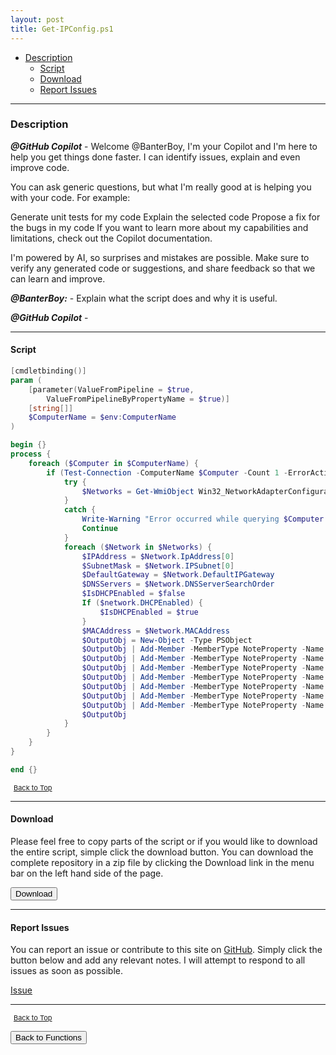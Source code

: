 ```yaml
---
layout: post
title: Get-IPConfig.ps1
---
```


- [Description](#description)
  - [Script](#script)
  - [Download](#download)
  - [Report Issues](#report-issues)

---

### Description

**_@GitHub Copilot_** - Welcome @BanterBoy, I'm your Copilot and I'm here to help you get things done faster. I can identify issues, explain and even improve code.

You can ask generic questions, but what I'm really good at is helping you with your code. For example:

Generate unit tests for my code
Explain the selected code
Propose a fix for the bugs in my code
If you want to learn more about my capabilities and limitations, check out the Copilot documentation.

I'm powered by AI, so surprises and mistakes are possible. Make sure to verify any generated code or suggestions, and share feedback so that we can learn and improve.

**_@BanterBoy:_** - Explain what the script does and why it is useful.

**_@GitHub Copilot_** -

---

#### Script

```powershell
[cmdletbinding()]
param (
    [parameter(ValueFromPipeline = $true,
        ValueFromPipelineByPropertyName = $true)]
    [string[]]
    $ComputerName = $env:ComputerName
)

begin {}
process {
    foreach ($Computer in $ComputerName) {
        if (Test-Connection -ComputerName $Computer -Count 1 -ErrorAction 0) {
            try {
                $Networks = Get-WmiObject Win32_NetworkAdapterConfiguration -ComputerName $Computer -ErrorAction Stop | Where-Object { $_.IPEnabled }
            }
            catch {
                Write-Warning "Error occurred while querying $Computer."
                Continue
            }
            foreach ($Network in $Networks) {
                $IPAddress = $Network.IpAddress[0]
                $SubnetMask = $Network.IPSubnet[0]
                $DefaultGateway = $Network.DefaultIPGateway
                $DNSServers = $Network.DNSServerSearchOrder
                $IsDHCPEnabled = $false
                If ($network.DHCPEnabled) {
                    $IsDHCPEnabled = $true
                }
                $MACAddress = $Network.MACAddress
                $OutputObj = New-Object -Type PSObject
                $OutputObj | Add-Member -MemberType NoteProperty -Name ComputerName -Value $Computer.ToUpper()
                $OutputObj | Add-Member -MemberType NoteProperty -Name IPAddress -Value $IPAddress
                $OutputObj | Add-Member -MemberType NoteProperty -Name SubnetMask -Value $SubnetMask
                $OutputObj | Add-Member -MemberType NoteProperty -Name Gateway -Value $DefaultGateway
                $OutputObj | Add-Member -MemberType NoteProperty -Name IsDHCPEnabled -Value $IsDHCPEnabled
                $OutputObj | Add-Member -MemberType NoteProperty -Name DNSServers -Value $DNSServers
                $OutputObj | Add-Member -MemberType NoteProperty -Name MACAddress -Value $MACAddress
                $OutputObj
            }
        }
    }
}

end {}
```

<span style="font-size:11px;"><a href="#"><i class="fas fa-caret-up" aria-hidden="true" style="color: white; margin-right:5px;"></i>Back to Top</a></span>

---

#### Download

Please feel free to copy parts of the script or if you would like to download the entire script, simple click the download button. You can download the complete repository in a zip file by clicking the Download link in the menu bar on the left hand side of the page.

<button class="btn" type="submit" onclick="window.open('/PowerShell/functions/ip/Get-IPConfig.ps1')">
    <i class="fa fa-cloud-download-alt">
    </i>
        Download
</button>

---

#### Report Issues

You can report an issue or contribute to this site on <a href="https://github.com/BanterBoy/scripts-blog/issues">GitHub</a>. Simply click the button below and add any relevant notes. I will attempt to respond to all issues as soon as possible.

<!-- Place this tag where you want the button to render. -->

<a class="github-button" href="https://github.com/BanterBoy/scripts-blog/issues/new?title=Get-IPConfig.ps1&body=There is a problem with this function. Please find details below." data-show-count="true" aria-label="Issue BanterBoy/scripts-blog on GitHub">Issue</a>

---

<span style="font-size:11px;"><a href="#"><i class="fas fa-caret-up" aria-hidden="true" style="color: white; margin-right:5px;"></i>Back to Top</a></span>

<a href="/menu/_pages/functions.html">
    <button class="btn">
        <i class='fas fa-reply'>
        </i>
            Back to Functions
    </button>
</a>

[1]: http://ecotrust-canada.github.io/markdown-toc
[2]: https://github.com/googlearchive/code-prettify
